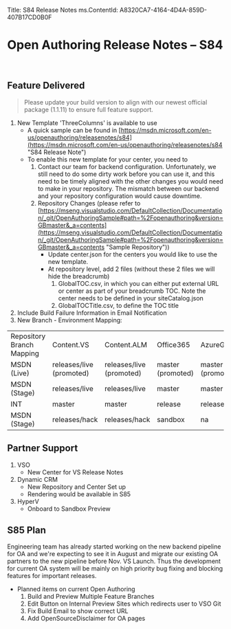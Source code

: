 Title: S84 Release Notes
ms.ContentId: A8320CA7-4164-4D4A-859D-407B17CD0B0F


# Open Authoring Release Notes – S84 #
 
## Feature Delivered ##
>  Please update your build version to align with our newest official package (1.1.11) to ensure full feature support.

1. New Template 'ThreeColumns' is available to use
	-  A quick sample can be found in [https://msdn.microsoft.com/en-us/openauthoring/releasenotes/s84](https://msdn.microsoft.com/en-us/openauthoring/releasenotes/s84 "S84 Release Note")
	-  To enable this new template for your center, you need to
		1.	Contact our team for backend configuration. Unfortunately, we still need to do some dirty work before you can use it, and this need to be timely aligned with the other changes you would need to make in your repository. The mismatch between our backend and your repository configuration would cause downtime.
		2.	Repository Changes (please refer to [https://mseng.visualstudio.com/DefaultCollection/Documentation/_git/OpenAuthoringSample#path=%2Fopenauthoring&version=GBmaster&_a=contents](https://mseng.visualstudio.com/DefaultCollection/Documentation/_git/OpenAuthoringSample#path=%2Fopenauthoring&version=GBmaster&_a=contents "Sample Repository"))
			- Update center.json for the centers you would like to use the new template.
			- At repository level, add 2 files (without these 2 files we will hide the breadcrumb)
				1. GlobalTOC.csv, in which you can either put external URL or center as part of your breadcrumb TOC. Note the center needs to be defined in your siteCatalog.json
				2. GlobalTOCTitle.csv, to define the TOC title
2. Include Build Failure Information in Email Notification
3. New Branch - Environment Mapping:

<table style="width:100%">
   <tr>
    <td>Repository Branch Mapping</td>
    <td>Content.VS</td> 
    <td>Content.ALM</td>
    <td>Office365</td>
    <td>AzureGraph</td>
    <td>Virtualization</td>
   </tr>
   <tr>
    <td>MSDN (Live)</td>
    <td>releases/live (promoted)</td> 
    <td>releases/live (promoted)</td>
    <td>master (promoted)</td>
    <td>master (promoted)</td>
    <td>master (promoted)</td>
   </tr>
   <tr>
    <td>MSDN (Stage)</td>
    <td>releases/live</td> 
    <td>releases/live</td>
    <td>master</td>
    <td>master</td>
    <td>master</td>
   </tr>
   <tr>
    <td>INT</td>
    <td>master</td> 
    <td>master</td>
    <td>release</td>
    <td>release</td>
    <td>release</td>
   </tr>
   <tr>
    <td>MSDN (Stage)</td>
    <td>releases/hack</td> 
    <td>releases/hack</td>
    <td>sandbox</td>
    <td>na</td>
    <td>containerbits</td>
   </tr>
</table> 

## Partner Support ##
1. VSO
	- New Center for VS Release Notes
2. Dynamic CRM
	- New Repository and Center Set up 
	- Rendering would be available in S85  
3. HyperV 
	- Onboard to Sandbox Preview 

## S85 Plan ##
Engineering team has already started working on the new backend pipeline for OA and we're expecting to see it in August and migrate our existing OA partners to the new pipeline before Nov. VS Launch. Thus the development for current OA system will be mainly on high priority bug fixing and blocking features for important releases.

- Planned items on current Open Authoring
	1. Build and Preview Multiple Feature Branches
	2. Edit Button on Internal Preview Sites which redirects user to VSO Git 
	3. Fix Build Email to show correct URL
	4. Add OpenSourceDisclaimer for OA pages

	


	
 